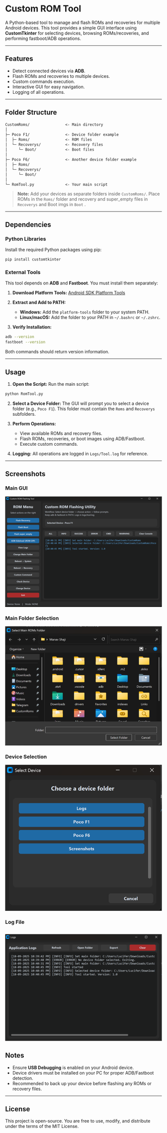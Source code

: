 # Custom ROM Tool

A Python-based tool to manage and flash ROMs and recoveries for multiple Android devices. This tool provides a simple GUI interface using **CustomTkinter** for selecting devices, browsing ROMs/recoveries, and performing fastboot/ADB operations.

---

## Features

* Detect connected devices via **ADB**.
* Flash ROMs and recoveries to multiple devices.
* Custom commands execution.
* Interactive GUI for easy navigation.
* Logging of all operations.

---

## Folder Structure

```
CustomRoms/                <- Main directory
│
├─ Poco F1/                <- Device folder example
│  ├─ Roms/                <- ROM files
│  └─ Recoverys/           <- Recovery files
│     └─ Boot/             <- Boot files
│
├─ Poco F6/                <- Another device folder example
│  ├─ Roms/
│  └─ Recoverys/
│     └─ Boot/
│
└─ RomTool.py              <- Your main script
```

> **Note:** Add your devices as separate folders inside `CustomRoms/`. Place ROMs in the `Roms/` folder and recovery and super_empty files in `Recoverys` and Boot imgs in `Boot` .

---

## Dependencies

### Python Libraries

Install the required Python packages using pip:

```bash
pip install customtkinter
```

### External Tools

This tool depends on **ADB** and **Fastboot**. You must install them separately:

1. **Download Platform Tools:**
   [Android SDK Platform Tools](https://developer.android.com/studio/releases/platform-tools)

2. **Extract and Add to PATH:**

   * **Windows:** Add the `platform-tools` folder to your system PATH.
   * **Linux/macOS:** Add the folder to your PATH in `~/.bashrc` or `~/.zshrc`.

3. **Verify Installation:**

```bash
adb --version
fastboot --version
```

Both commands should return version information.

---

## Usage

1. **Open the Script:**
   Run the main script:

```bash
python RomTool.py
```

2. **Select a Device Folder:**
   The GUI will prompt you to select a device folder (e.g., `Poco F1`). This folder must contain the `Roms` and `Recoverys` subfolders.

3. **Perform Operations:**

   * View available ROMs and recovery files.
   * Flash ROMs, recoveries, or boot images using ADB/Fastboot.
   * Execute custom commands.

4. **Logging:**
   All operations are logged in `Logs/Tool.log` for reference.

---

## Screenshots

### Main GUI

![Main GUI](Screenshots/GUI.png)

### Main Folder Selection

![Main folder selection ](Screenshots/Mainfolderselection.png)

### Device Selection

![Main GUI](Screenshots/DeviceSelection.png)

### Log File

![Log](Screenshots/Log.png)
---

## Notes

* Ensure **USB Debugging** is enabled on your Android device.
* Device drivers must be installed on your PC for proper ADB/Fastboot detection.
* Recommended to back up your device before flashing any ROMs or recovery files.

---

## License

This project is open-source. You are free to use, modify, and distribute under the terms of the MIT License.
